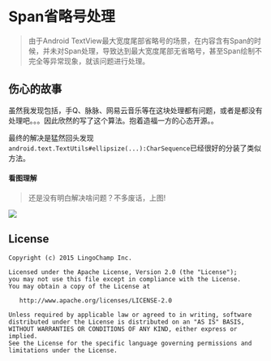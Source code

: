 # Span省略号处理

> 由于Android TextView最大宽度尾部省略号的场景，在内容含有Span的时候，并未对Span处理，导致达到最大宽度尾部无省略号，甚至Span绘制不完全等异常现象，就该问题进行处理。


## 伤心的故事

虽然我发现包括，手Q、脉脉、网易云音乐等在这块处理都有问题，或者是都没有处理吧。。。因此欣然的写了这个算法。抱着造福一方的心态开源。。

最终的解决是猛然回头发现`android.text.TextUtils#ellipsize(...):CharSequence`已经很好的分装了类似方法。

#### 看图理解

> 还是没有明白解决啥问题？不多废话，上图!

![](https://raw.githubusercontent.com/lingochamp/SpanEllipsizeEnd/master/imgs/demo.jpg)

## License

```
Copyright (c) 2015 LingoChamp Inc.

Licensed under the Apache License, Version 2.0 (the "License");
you may not use this file except in compliance with the License.
You may obtain a copy of the License at

   http://www.apache.org/licenses/LICENSE-2.0

Unless required by applicable law or agreed to in writing, software
distributed under the License is distributed on an "AS IS" BASIS,
WITHOUT WARRANTIES OR CONDITIONS OF ANY KIND, either express or implied.
See the License for the specific language governing permissions and
limitations under the License.
```
